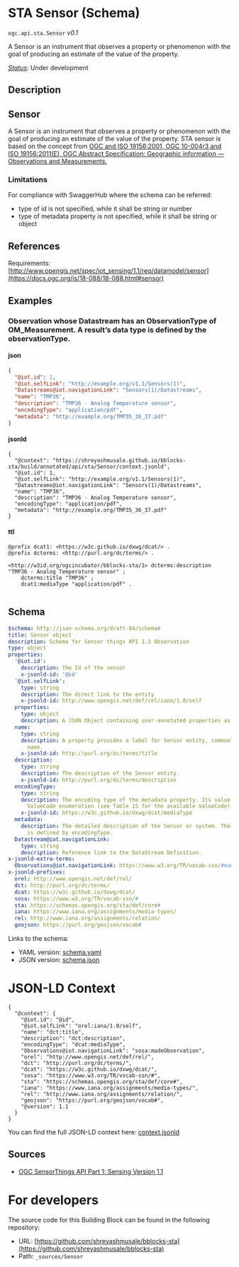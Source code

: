 
# STA Sensor (Schema)

`ogc.api.sta.Sensor` *v0.1*

A Sensor is an instrument that observes a property or phenomenon with the goal of producing an estimate of the value of the property.

[*Status*](http://www.opengis.net/def/status): Under development

## Description

## Sensor

A Sensor is an instrument that observes a property or phenomenon with the goal of producing an estimate of the value of the property.
STA sensor is based on the concept from [OGC and ISO 19156:2001, OGC 10-004r3 and ISO 19156:2011(E), OGC Abstract Specification: Geographic information — Observations and Measurements.](http://portal.opengeospatial.org/files/?artifact_id=41579)

### Limitations
For compliance with SwaggerHub where the schema can be referred:
- type of id is not specified, while it shall be string or number
- type of metadata property is not specified, while it shall be string or object


## References

Requirements: [http://www.opengis.net/spec/iot_sensing/1.1/req/datamodel/sensor](https://docs.ogc.org/is/18-088/18-088.html#sensor)

## Examples

### Observation whose Datastream has an ObservationType of OM_Measurement. A result’s data type is defined by the observationType.
#### json
```json
{
  "@iot.id": 1,
  "@iot.selfLink": "http://example.org/v1.1/Sensors(1)",
  "Datastreams@iot.navigationLink": "Sensors(1)/Datastreams",
  "name": "TMP36",
  "description": "TMP36 - Analog Temperature sensor",
  "encodingType": "application/pdf",
  "metadata": "http://example.org/TMP35_36_37.pdf"
}

```

#### jsonld
```jsonld
{
  "@context": "https://shreyashmusale.github.io/bblocks-sta/build/annotated/api/sta/Sensor/context.jsonld",
  "@iot.id": 1,
  "@iot.selfLink": "http://example.org/v1.1/Sensors(1)",
  "Datastreams@iot.navigationLink": "Sensors(1)/Datastreams",
  "name": "TMP36",
  "description": "TMP36 - Analog Temperature sensor",
  "encodingType": "application/pdf",
  "metadata": "http://example.org/TMP35_36_37.pdf"
}
```

#### ttl
```ttl
@prefix dcat1: <https://w3c.github.io/dxwg/dcat/> .
@prefix dcterms: <http://purl.org/dc/terms/> .

<http://w3id.org/ogcincubator/bblocks-sta/1> dcterms:description "TMP36 - Analog Temperature sensor" ;
    dcterms:title "TMP36" ;
    dcat1:mediaType "application/pdf" .


```

## Schema

```yaml
$schema: http://json-schema.org/draft-04/schema#
title: Sensor object
description: Schema for Sensor things API 1.3 Observation
type: object
properties:
  '@iot.id':
    description: The Id of the sensor
    x-jsonld-id: '@id'
  '@iot.selfLink':
    type: string
    description: The direct link to the entity
    x-jsonld-id: http://www.opengis.net/def/rel/iana/1.0/self
  properties:
    type: object
    description: A JSON Object containing user-annotated properties as key-value pairs.
  name:
    type: string
    description: A property provides a label for Sensor entity, commonly a descriptive
      name.
    x-jsonld-id: http://purl.org/dc/terms/title
  description:
    type: string
    description: The description of the Sensor entity.
    x-jsonld-id: http://purl.org/dc/terms/description
  encodingType:
    type: string
    description: The encoding type of the metadata property. Its value is one of the
      ValueCode enumeration (see Table 15 for the available ValueCode).
    x-jsonld-id: https://w3c.github.io/dxwg/dcat/mediaType
  metadata:
    description: The detailed description of the Sensor or system. The metadata type
      is defined by encodingType.
  Datastream@iot.navigationLink:
    type: string
    description: Reference link to the DataStream Definition.
x-jsonld-extra-terms:
  Observations@iot.navigationLink: https://www.w3.org/TR/vocab-ssn/#madeObservation
x-jsonld-prefixes:
  orel: http://www.opengis.net/def/rel/
  dct: http://purl.org/dc/terms/
  dcat: https://w3c.github.io/dxwg/dcat/
  sosa: https://www.w3.org/TR/vocab-ssn/#
  sta: https://schemas.opengis.org/sta/def/core#
  iana: https://www.iana.org/assignments/media-types/
  rel: http://www.iana.org/assignments/relation/
  geojson: https://purl.org/geojson/vocab#

```

Links to the schema:

* YAML version: [schema.yaml](https://shreyashmusale.github.io/bblocks-sta/build/annotated/api/sta/Sensor/schema.json)
* JSON version: [schema.json](https://shreyashmusale.github.io/bblocks-sta/build/annotated/api/sta/Sensor/schema.yaml)


# JSON-LD Context

```jsonld
{
  "@context": {
    "@iot.id": "@id",
    "@iot.selfLink": "orel:iana/1.0/self",
    "name": "dct:title",
    "description": "dct:description",
    "encodingType": "dcat:mediaType",
    "Observations@iot.navigationLink": "sosa:madeObservation",
    "orel": "http://www.opengis.net/def/rel/",
    "dct": "http://purl.org/dc/terms/",
    "dcat": "https://w3c.github.io/dxwg/dcat/",
    "sosa": "https://www.w3.org/TR/vocab-ssn/#",
    "sta": "https://schemas.opengis.org/sta/def/core#",
    "iana": "https://www.iana.org/assignments/media-types/",
    "rel": "http://www.iana.org/assignments/relation/",
    "geojson": "https://purl.org/geojson/vocab#",
    "@version": 1.1
  }
}
```

You can find the full JSON-LD context here:
[context.jsonld](https://shreyashmusale.github.io/bblocks-sta/build/annotated/api/sta/Sensor/context.jsonld)

## Sources

* [OGC SensorThings API Part 1: Sensing Version 1.1](https://docs.ogc.org/is/18-088/18-088.html#sensor)

# For developers

The source code for this Building Block can be found in the following repository:

* URL: [https://github.com/shreyashmusale/bblocks-sta](https://github.com/shreyashmusale/bblocks-sta)
* Path: `_sources/Sensor`

